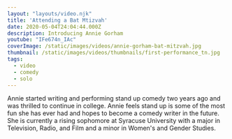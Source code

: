 ```yaml
---
layout: "layouts/video.njk"
title: 'Attending a Bat Mtizvah'
date: 2020-05-04T24:04:44.000Z
description: Introducing Annie Gorham
youtube: "IFe674n_IAc"
coverImage: /static/images/videos/annie-gorham-bat-mitzvah.jpg
thumbnail: /static/images/videos/thumbnails/first-performance_tn.jpg
tags:
  - video
  - comedy
  - solo
---
```

Annie started writing and performing stand up comedy two years ago and was thrilled to continue in college. Annie feels stand up is some of the most fun she has ever had and hopes to become a comedy writer in the future. She is currently a rising sophomore at Syracuse University with a major in Television, Radio, and Film and a minor in Women's and Gender Studies.
